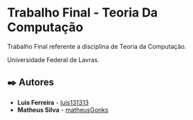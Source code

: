 # Trabalho Final - Teoria Da Computação
Trabalho Final referente a disciplina de Teoria da Computação.

Universidade Federal de Lavras.

## ✒️ Autores

- **Luis Ferreira** - [luis131313](https://github.com/luis131313)
- **Matheus Silva** - [matheusGonks](https://github.com/matheusGonks)
